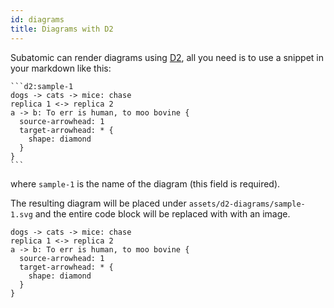 ```yaml
---
id: diagrams
title: Diagrams with D2
---
```



Subatomic can render diagrams using [D2](https://github.com/terrastruct/d2), all you need is to use a snippet in your markdown like this:

````text
```d2:sample-1
dogs -> cats -> mice: chase
replica 1 <-> replica 2
a -> b: To err is human, to moo bovine {
  source-arrowhead: 1
  target-arrowhead: * {
    shape: diamond
  }
}
```
````

where `sample-1` is the name of the diagram (this field is required).

The resulting diagram will be placed under `assets/d2-diagrams/sample-1.svg` and the entire code block will be replaced with 
with an image.

```d2:sample-1
dogs -> cats -> mice: chase
replica 1 <-> replica 2
a -> b: To err is human, to moo bovine {
  source-arrowhead: 1
  target-arrowhead: * {
    shape: diamond
  }
}
```
